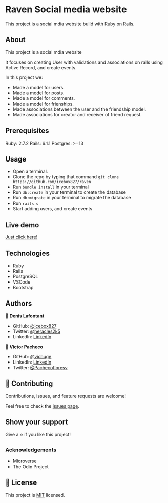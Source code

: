 # Raven Social media website

This project is a social mdia website build with Ruby on Rails.

## About

This project is a social mdia website

It focuses on creating User with validations and associations on rails using Active Record, and create events.

In this project we:
- Made a model for users.
- Made a model for posts.
- Made a model for comments.
- Made a model for frienships.
- Made associations between the user and the friendship model.
- Made associations for creator and receiver of friend request.

## Prerequisites

Ruby: 2.7.2 Rails: 6.1.1 Postgres: >=13

## Usage

- Open a terminal.
- Clone the repo by typing that command `git clone https://github.com/icebox827/raven` 
- Run `bundle install` in your terminal
- Run `db:create` in your terminal to create the database
- Run `db:migrate` in your terminal to migrate the database
- Run `rails s`
- Start adding users, and create events

## Live demo
[Just click here!](https://powerful-peak-59867.herokuapp.com/users/sign_in)

## Technologies

- Ruby
- Rails
- PostgreSQL
- VSCode
- Bootstrap

## Authors

👤 **Denis Lafontant**

- GitHub: [@icebox827](https://github.com/icebox827)
- Twitter: [@heracles2k5](https://twitter.com/@heracles2k5)
- LinkedIn: [LinkedIn](https://www.linkedin.com/in/denis-lafontant/)

👤 **Victor Pacheco**

- GitHub: [@vichuge](https://github.com/vichuge)
- LinkedIn: [LinkedIn](https://www.linkedin.com/in/victor-pacheco-7946aab2/)
- Twitter: [@Pachecofloresv](https://twitter.com/Pachecofloresv)


## 🤝 Contributing

Contributions, issues, and feature requests are welcome!

Feel free to check the [issues page](https://github.com/icebox827/raven/issues/3).

## Show your support

Give a ⭐️ if you like this project!

### Acknowledgements

- Microverse
- The Odin Project

## 📝 License

This project is [MIT](./LICENSE) licensed.